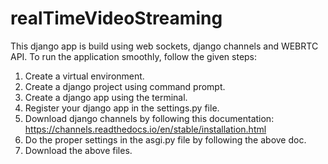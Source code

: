 ﻿# realTimeVideoStreaming
 This django app is build using web sockets, django channels and WEBRTC API.
 To run the application smoothly, follow the given steps:
 1. Create a virtual environment.
 2. Create a django project using command prompt.
 3. Create a django app using the terminal.
 4. Register your django app in the settings.py file.
 5. Download django channels by following this documentation: https://channels.readthedocs.io/en/stable/installation.html
 6. Do the proper settings in the asgi.py file by following the above doc.
 7. Download the above files.
